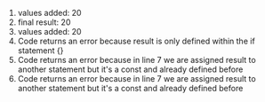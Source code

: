 1. values added: 20
2. final result: 20
3. values added: 20
4. Code returns an error because result is only defined within the if statement {}
5. Code returns an error because in line 7 we are assigned result to another statement but it's a const and already defined before 
6. Code returns an error because in line 7 we are assigned result to another statement but it's a const and already defined before
